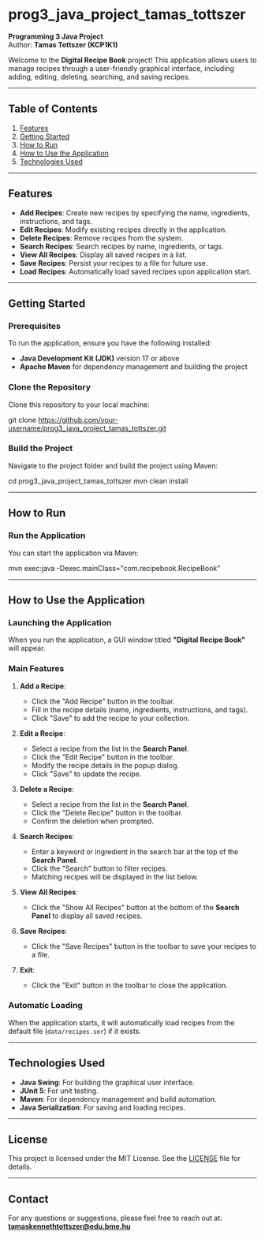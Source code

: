 # prog3_java_project_tamas_tottszer
**Programming 3 Java Project**  
Author: **Tamas Tottszer (KCP1K1)**  

Welcome to the **Digital Recipe Book** project! This application allows users to manage recipes through a user-friendly graphical interface, including adding, editing, deleting, searching, and saving recipes.  

---

## Table of Contents
1. [Features](#features)
2. [Getting Started](#getting-started)
3. [How to Run](#how-to-run)
4. [How to Use the Application](#how-to-use-the-application)
5. [Technologies Used](#technologies-used)

---

## Features
- **Add Recipes**: Create new recipes by specifying the name, ingredients, instructions, and tags.
- **Edit Recipes**: Modify existing recipes directly in the application.
- **Delete Recipes**: Remove recipes from the system.
- **Search Recipes**: Search recipes by name, ingredients, or tags.
- **View All Recipes**: Display all saved recipes in a list.
- **Save Recipes**: Persist your recipes to a file for future use.
- **Load Recipes**: Automatically load saved recipes upon application start.

---

## Getting Started

### Prerequisites
To run the application, ensure you have the following installed:
- **Java Development Kit (JDK)** version 17 or above
- **Apache Maven** for dependency management and building the project

### Clone the Repository
Clone this repository to your local machine:

git clone https://github.com/your-username/prog3_java_project_tamas_tottszer.git


### Build the Project
Navigate to the project folder and build the project using Maven:

cd prog3_java_project_tamas_tottszer
mvn clean install


---

## How to Run

### Run the Application
You can start the application via Maven:

mvn exec:java -Dexec.mainClass="com.recipebook.RecipeBook"


---

## How to Use the Application

### Launching the Application
When you run the application, a GUI window titled **"Digital Recipe Book"** will appear.

### Main Features
1. **Add a Recipe**:
   - Click the "Add Recipe" button in the toolbar.
   - Fill in the recipe details (name, ingredients, instructions, and tags).
   - Click "Save" to add the recipe to your collection.

2. **Edit a Recipe**:
   - Select a recipe from the list in the **Search Panel**.
   - Click the "Edit Recipe" button in the toolbar.
   - Modify the recipe details in the popup dialog.
   - Click "Save" to update the recipe.

3. **Delete a Recipe**:
   - Select a recipe from the list in the **Search Panel**.
   - Click the "Delete Recipe" button in the toolbar.
   - Confirm the deletion when prompted.

4. **Search Recipes**:
   - Enter a keyword or ingredient in the search bar at the top of the **Search Panel**.
   - Click the "Search" button to filter recipes.
   - Matching recipes will be displayed in the list below.

5. **View All Recipes**:
   - Click the "Show All Recipes" button at the bottom of the **Search Panel** to display all saved recipes.

6. **Save Recipes**:
   - Click the "Save Recipes" button in the toolbar to save your recipes to a file.

7. **Exit**:
   - Click the "Exit" button in the toolbar to close the application.

### Automatic Loading
When the application starts, it will automatically load recipes from the default file (`data/recipes.ser`) if it exists.

---

## Technologies Used
- **Java Swing**: For building the graphical user interface.
- **JUnit 5**: For unit testing.
- **Maven**: For dependency management and build automation.
- **Java Serialization**: For saving and loading recipes.

---

## License
This project is licensed under the MIT License. See the [LICENSE](LICENSE) file for details.

---

## Contact
For any questions or suggestions, please feel free to reach out at: **tamaskennethtottszer@edu.bme.hu**

